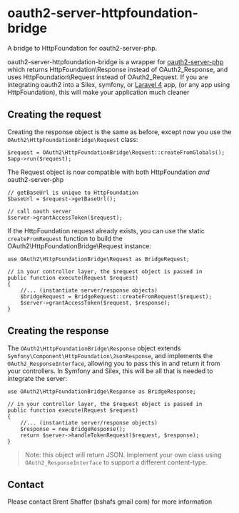 oauth2-server-httpfoundation-bridge
===================================

A bridge to HttpFoundation for oauth2-server-php.

oauth2-server-httpfoundation-bridge is a wrapper for [oauth2-server-php](https://github.com/bshaffer/oauth2-server-php)
which returns HttpFoundation\Response instead of OAuth2_Response, and uses HttpFoundation\Request instead of OAuth2_Request.
If you are integrating oauth2 into a Silex, symfony, or [Laravel 4](http://four.laravel.com) app, (or any app using HttpFoundation), this will make your
application much cleaner

## Creating the request

Creating the response object is the same as before, except now you use the
`OAuth2\HttpFoundationBridge\Request` class:

    $request = OAuth2\HttpFoundationBridge\Request::createFromGlobals();
    $app->run($request);

The Request object is now compatible with both HttpFoundation *and* oauth2-server-php

    // getBaseUrl is unique to HttpFoundation
    $baseUrl = $request->getBaseUrl();

    // call oauth server
    $server->grantAccessToken($request);

If the HttpFoundation request already exists, you can use the static `createFromRequest`
function to build the OAuth2\HttpFoundationBridge\Request instance:

    use OAuth2\HttpFoundationBridge\Request as BridgeRequest;

    // in your controller layer, the $request object is passed in
    public function execute(Request $request)
    {
        //... (instantiate server/response objects)
        $bridgeRequest = BridgeRequest::createFromRequest($request);
        $server->grantAccessToken($request, $response);
    }

## Creating the response

The `OAuth2\HttpFoundationBridge\Response` object extends `Symfony\Component\HttpFoundation\JsonResponse`,
and implements the `OAuth2_ResponseInterface`, allowing you to pass this in and return it from your controllers.
In Symfony and Silex, this will be all that is needed to integrate the server:

    use OAuth2\HttpFoundationBridge\Response as BridgeResponse;

    // in your controller layer, the $request object is passed in
    public function execute(Request $request)
    {
        //... (instantiate server/response objects)
        $response = new BridgeResponse();
        return $server->handleTokenRequest($request, $response);
    }

> Note: this object will return JSON.  Implement your own class using `OAuth2_ResponseInterface` to support
> a different content-type.

Contact
-------

Please contact Brent Shaffer (bshafs <at> gmail <dot> com) for more information
